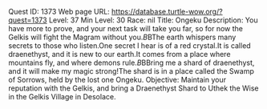 Quest ID: 1373
Web page URL: https://database.turtle-wow.org/?quest=1373
Level: 37
Min Level: 30
Race: nil
Title: Ongeku
Description: You have more to prove, and your next task will take you far, so for now the Gelkis will fight the Magram without you.$B$BThe earth whispers many secrets to those who listen.One secret I hear is of a red crystal.It is called draenethyst, and it is new to our earth.It comes from a place where mountains fly, and where demons rule.$B$BBring me a shard of draenethyst, and it will make my magic strong!The shard is in a place called the Swamp of Sorrows, held by the lost one Ongeku.
Objective: Maintain your reputation with the Gelkis, and bring a Draenethyst Shard to Uthek the Wise in the Gelkis Village in Desolace.
